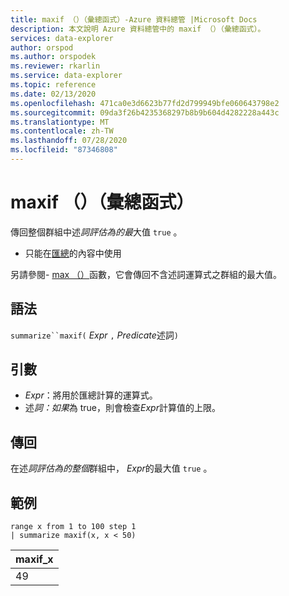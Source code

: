 ```yaml
---
title: maxif （）（彙總函式）-Azure 資料總管 |Microsoft Docs
description: 本文說明 Azure 資料總管中的 maxif （）（彙總函式）。
services: data-explorer
author: orspod
ms.author: orspodek
ms.reviewer: rkarlin
ms.service: data-explorer
ms.topic: reference
ms.date: 02/13/2020
ms.openlocfilehash: 471ca0e3d6623b77fd2d799949bfe060643798e2
ms.sourcegitcommit: 09da3f26b4235368297b8b9b604d4282228a443c
ms.translationtype: MT
ms.contentlocale: zh-TW
ms.lasthandoff: 07/28/2020
ms.locfileid: "87346808"
---
```

# <a name="maxif-aggregation-function"></a>maxif （）（彙總函式）

傳回整個群組中述*詞評估為的最*大值 `true` 。

* 只能在[匯總](summarizeoperator.md)的內容中使用

另請參閱- [max （）](max-aggfunction.md)函數，它會傳回不含述詞運算式之群組的最大值。

## <a name="syntax"></a>語法

`summarize``maxif(` *Expr* `,` *Predicate*述詞`)`

## <a name="arguments"></a>引數

* *Expr*：將用於匯總計算的運算式。 
* 述*詞：如果*為 true，則會檢查*Expr*計算值的上限。

## <a name="returns"></a>傳回

在述*詞評估為的整個*群組中， *Expr*的最大值 `true` 。

## <a name="examples"></a>範例

```kusto
range x from 1 to 100 step 1
| summarize maxif(x, x < 50)
```

|maxif_x|
|---|
|49|